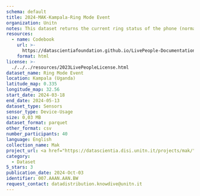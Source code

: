 ```yaml
---
schema: default
title: 2024-MAK-Kampala-Ring Mode Event
organization: Unitn
notes: This dataset returns the current ring status of the phone (normal/silent/vibrate).  It is part of the Makerere data collection, which contains data about the everyday life activities of students coming from Makerere University located in Uganda. The data were collected via questionnaires, data coming from 30 smartphone sensors associated to thousand self-reported annotations over a period of 8 weeks.
resources:
  - name: Codebook
    url: >-
      https://datascientiafoundation.github.io/LivePeople-Documentation/codebooks/2024-MAK-Kampala-ringmode.html 
    format: html
license: >-
  ./../../resources/2023LivePeopleLicense.html
dataset_name: Ring Mode Event
location: Kampala (Uganda)
latitude_map: 0.335
longitude_map: 32.56
start_date: 2024-03-18 
end_date: 2024-05-13 
dataset_type: Sensors
sensor_type: Device-Usage
size: 0,03 MB
dataset_format: parquet
other_format: csv
number_participants: 40
language: English
collection_name: Mak
project_url: <a href="https://datascientia.disi.unitn.it/projects/mak/">https://datascientia.disi.unitn.it/projects/mak/</a>
category:
  - Dataset
5_stars: 3
publication_date: 2024-Oct-03
identifier: 007.AAAN.AAN.BW
request_contact: datadistribution.knowdive@unitn.it
---
```

